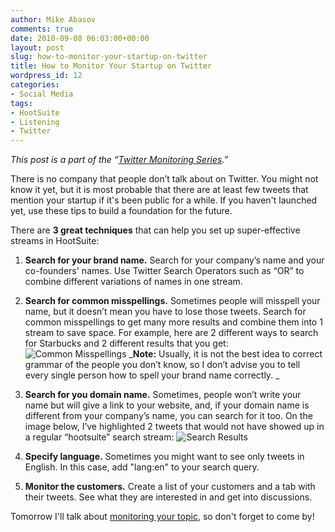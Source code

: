 ```yaml
---
author: Mike Abasov
comments: true
date: 2010-09-08 06:03:00+00:00
layout: post
slug: how-to-monitor-your-startup-on-twitter
title: How to Monitor Your Startup on Twitter
wordpress_id: 12
categories:
- Social Media
tags:
- HootSuite
- Listening
- Twitter
---
```


_This post is a part of the “[Twitter Monitoring Series](http://marketingbeforefunding.com/2010/09/05/how-to-monitor-everything-on-twitter/).”_

There is no company that people don’t talk about on Twitter. You might not know it yet, but it is most probable that there are at least few tweets that mention your startup if it's been public for a while. If you haven't launched yet, use these tips to build a foundation for the future.

There are **3 great techniques** that can help you set up super-effective streams in HootSuite:



	
  1. **Search for your brand name.** Search for your company’s name and your co-founders' names. Use Twitter Search Operators such as “OR” to combine different variations of names in one stream.

	
  2. **Search for common misspellings.** Sometimes people will misspell your name, but it doesn’t mean you have to lose those tweets. Search for common misspellings to get many more results and combine them into 1 stream to save space. For example, here are 2 different ways to search for Starbucks and 2 different results that you get:
![Common Misspellings](http://marketingbeforefunding.com/wp-content/uploads/2012/06/tumblr_l8d6e48C9Q1qa9j4k.png)
_**Note:** Usually, it is not the best idea to correct grammar of the people you don’t know, so I don’t advise you to tell every single person how to spell your brand name correctly. _

	
  3. **Search for you domain name.** Sometimes, people won’t write your name but will give a link to your website, and, if your domain name is different from your company’s name, you can search for it too. On the image below, I’ve highlighted 2 tweets that would not have showed up in a regular “hootsuite” search stream:
![Search Results](http://marketingbeforefunding.com/wp-content/uploads/2012/06/tumblr_l8d6gaS3Xb1qa9j4k.png)

	
  4. **Specify language.** Sometimes you might want to see only tweets in English. In this case, add "lang:en" to your search query.

	
  5. **Monitor the customers.** Create a list of your customers and a tab with their tweets. See what they are interested in and get into discussions.


Tomorrow I'll talk about [monitoring your topic](http://marketingbeforefunding.com/post/1087415091/how-to-monitor-your-topic-on-twitter), so don't forget to come by!
